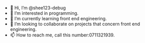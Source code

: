 - 👋 Hi, I’m @shee123-debug
- 👀 I’m interested in programming.
- 🌱 I’m currently learning front end engineering.
- 💞️ I’m looking to collaborate on projects that concern front end engineering.
- 📫 How to reach me, call this number:0711321939.

<!---
shee123-debug/shee123-debug is a ✨ special ✨ repository because its `README.md` (this file) appears on your GitHub profile.
You can click the Preview link to take a look at your changes.
--->
